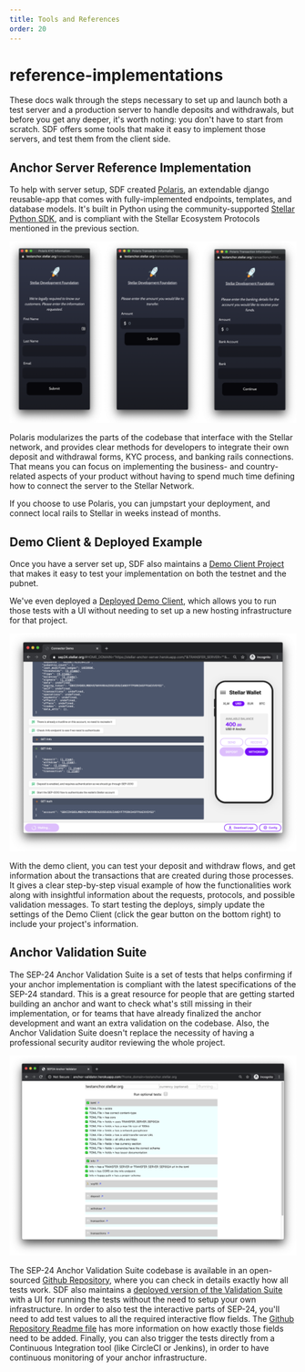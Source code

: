 ```yaml
---
title: Tools and References
order: 20
---
```


# reference-implementations

These docs walk through the steps necessary to set up and launch both a test server and a production server to handle deposits and withdrawals, but before you get any deeper, it's worth noting: you don't have to start from scratch. SDF offers some tools that make it easy to implement those servers, and test them from the client side.

## Anchor Server Reference Implementation

To help with server setup, SDF created [Polaris](https://github.com/stellar/django-polaris), an extendable django reusable-app that comes with fully-implemented endpoints, templates, and database models. It's built in Python using the community-supported [Stellar Python SDK](https://github.com/StellarCN/py-stellar-base), and is compliant with the Stellar Ecosystem Protocols mentioned in the previous section.

![Screenshots of the reference implementation](../../../../.gitbook/assets/polaris.png)

Polaris modularizes the parts of the codebase that interface with the Stellar network, and provides clear methods for developers to integrate their own deposit and withdrawal forms, KYC process, and banking rails connections. That means you can focus on implementing the business- and country-related aspects of your product without having to spend much time defining how to connect the server to the Stellar Network.

If you choose to use Polaris, you can jumpstart your deployment, and connect local rails to Stellar in weeks instead of months.

## Demo Client & Deployed Example

Once you have a server set up, SDF also maintains a [Demo Client Project](https://github.com/stellar/sep24-demo-client) that makes it easy to test your implementation on both the testnet and the pubnet.

We've even deployed a [Deployed Demo Client](https://sep24.stellar.org/), which allows you to run those tests with a UI without needing to set up a new hosting infrastructure for that project.

![Screenshot of the demo client](../../../../.gitbook/assets/demo-client.png)

With the demo client, you can test your deposit and withdraw flows, and get information about the transactions that are created during those processes. It gives a clear step-by-step visual example of how the functionalities work along with insightful information about the requests, protocols, and possible validation messages. To start testing the deploys, simply update the settings of the Demo Client \(click the gear button on the bottom right\) to include your project's information.

## Anchor Validation Suite

The SEP-24 Anchor Validation Suite is a set of tests that helps confirming if your anchor implementation is compliant with the latest specifications of the SEP-24 standard. This is a great resource for people that are getting started building an anchor and want to check what's still missing in their implementation, or for teams that have already finalized the anchor development and want an extra validation on the codebase. Also, the Anchor Validation Suite doesn't replace the necessity of having a professional security auditor reviewing the whole project.

![Screenshot of the Anchor Validation Suite&apos;s UI](../../../../.gitbook/assets/anchor-validation-suite.png)

The SEP-24 Anchor Validation Suite codebase is available in an open-sourced [Github Repository](https://github.com/stellar/transfer-server-validator/), where you can check in details exactly how all tests work. SDF also maintains a [deployed version of the Validation Suite](http://anchor-validator.stellar.org/) with a UI for running the tests without the need to setup your own infrastructure. In order to also test the interactive parts of SEP-24, you'll need to add test values to all the required interactive flow fields. The [Github Repository Readme file](https://github.com/stellar/transfer-server-validator/#providing-field-values) has more information on how exactly those fields need to be added. Finally, you can also trigger the tests directly from a Continuous Integration tool \(like CircleCI or Jenkins\), in order to have continuous monitoring of your anchor infrastructure.

